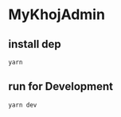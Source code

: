 # MyKhojAdmin

## install dep

```script
yarn  
```

## run for Development

```script
yarn dev
```
